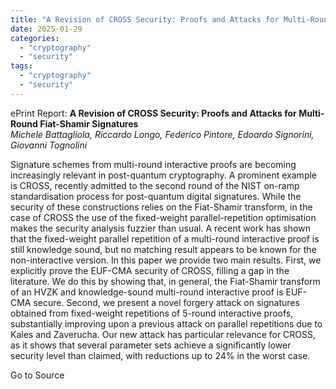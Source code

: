 ```yaml
---
title: "A Revision of CROSS Security: Proofs and Attacks for Multi-Round Fiat-Shamir Signatures"
date: 2025-01-29
categories: 
  - "cryptography"
  - "security"
tags: 
  - "cryptography"
  - "security"
---
```


ePrint Report: **A Revision of CROSS Security: Proofs and Attacks for Multi-Round Fiat-Shamir Signatures**  
_Michele Battagliola, Riccardo Longo, Federico Pintore, Edoardo Signorini, Giovanni Tognolini_

Signature schemes from multi-round interactive proofs are becoming increasingly relevant in post-quantum cryptography. A prominent example is CROSS, recently admitted to the second round of the NIST on-ramp standardisation process for post-quantum digital signatures. While the security of these constructions relies on the Fiat-Shamir transform, in the case of CROSS the use of the fixed-weight parallel-repetition optimisation makes the security analysis fuzzier than usual. A recent work has shown that the fixed-weight parallel repetition of a multi-round interactive proof is still knowledge sound, but no matching result appears to be known for the non-interactive version. In this paper we provide two main results. First, we explicitly prove the EUF-CMA security of CROSS, filling a gap in the literature. We do this by showing that, in general, the Fiat-Shamir transform of an HVZK and knowledge-sound multi-round interactive proof is EUF-CMA secure. Second, we present a novel forgery attack on signatures obtained from fixed-weight repetitions of 5-round interactive proofs, substantially improving upon a previous attack on parallel repetitions due to Kales and Zaverucha. Our new attack has particular relevance for CROSS, as it shows that several parameter sets achieve a significantly lower security level than claimed, with reductions up to 24% in the worst case.

Go to Source
